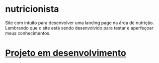 # nutricionista

Site com intuito para desenvolver uma landing page na área de nutrição.
Lembrando que o site está sendo desenvolvido para testar e aperfeçoar meus conhecimentos.
# <a href="https://wilksonflor.github.io/nutricionista/" target="_blank">Projeto em desenvolvimento</a>
